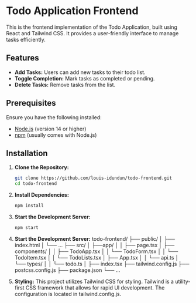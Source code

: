 # Todo Application Frontend

This is the frontend implementation of the Todo Application, built using React and Tailwind CSS. It provides a user-friendly interface to manage tasks efficiently.

## Features

- **Add Tasks:** Users can add new tasks to their todo list.
- **Toggle Completion:** Mark tasks as completed or pending.
- **Delete Tasks:** Remove tasks from the list.

## Prerequisites

Ensure you have the following installed:

- [Node.js](https://nodejs.org/) (version 14 or higher)
- [npm](https://www.npmjs.com/) (usually comes with Node.js)

## Installation

1. **Clone the Repository:**

   ```bash
   git clone https://github.com/louis-idundun/todo-frontend.git
   cd todo-frontend

2. **Install Dependencies:**
    ```bash
    npm install

3. **Start the Development Server:**   
    ```bash
    npm start

4. **Start the Development Server:** 
    todo-frontend/
├── public/
│   ├── index.html
│   └── ...
├── src/
│   ├──app/
│   │   ├── page.tsx
│   ├── components/
│   │   ├── TodoApp.tsx
│   │   └── TodoForm.tsx
│   │   └── TodoItem.tsx
│   │   └── TodoLists.tsx
│   ├── App.tsx
│   │   └── api.ts
│   └── types/
│   │   └── todo.ts
│   ├── index.tsx
├── tailwind.config.js
├── postcss.config.js
├── package.json
└── ...

4. **Styling:** 
 This project utilizes Tailwind CSS for styling. Tailwind is a utility-first CSS framework that allows for rapid UI development. The configuration is located in tailwind.config.js.   
